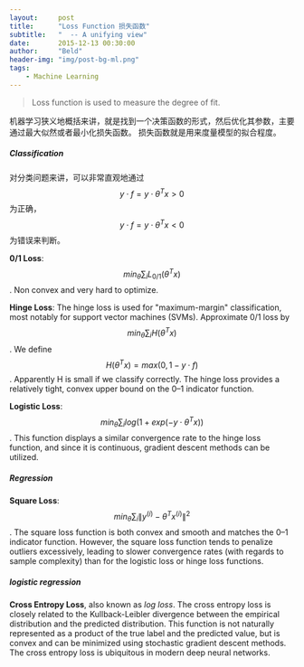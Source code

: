 ```yaml
---
layout:     post
title:      "Loss Function 损失函数"
subtitle:   "  -- A unifying view"
date:       2015-12-13 00:30:00
author:     "Beld"
header-img: "img/post-bg-ml.png"
tags:
    - Machine Learning
---
```


> Loss function is used to measure the degree of fit.

机器学习狭义地概括来讲，就是找到一个决策函数的形式，然后优化其参数，主要通过最大似然或者最小化损失函数。
损失函数就是用来度量模型的拟合程度。

##### Classification
对分类问题来讲，可以非常直观地通过$$y⋅f=y⋅{ θ }^{ T }x>0$$为正确，$$y⋅f=y⋅{ θ }^{ T }x<0$$为错误来判断。

**0/1 Loss**: $$ { min }_{ θ }\sum_{ i }{ { L }_{ 0/1 } } \left( { θ }^{ T }x \right) $$.
Non convex and very hard to optimize.

**Hinge Loss**: The hinge loss is used for "maximum-margin" classification, most notably for support vector machines (SVMs). Approximate 0/1 loss by $${ min }_{ θ }\sum_{ i }{ { H } } \left( { θ }^{ T }x \right)$$. We define $$H\left( { θ }^{ T }x \right) =max\left( 0,1-y\cdot f \right)$$. Apparently H is small if we classify correctly. The hinge loss provides a relatively tight, convex upper bound on the 0–1 indicator function.

**Logistic Loss**: $${ min }_{ θ }\sum_{ i }{ log\left( 1+exp\left( -y\cdot { θ }^{ T }x \right)  \right)  }$$. This function displays a similar convergence rate to the hinge loss function, and since it is continuous, gradient descent methods can be utilized.

##### Regression
**Square Loss**: $${ min }_{ θ }\sum_{ i }{ { \left\| { y }^{ \left( i \right)  }-{ θ }^{ T }{ x }^{ \left( i \right)  } \right\|  }^{ 2 } }$$. The square loss function is both convex and smooth and matches the 0–1 indicator function. However, the square loss function tends to penalize outliers excessively, leading to slower convergence rates (with regards to sample complexity) than for the logistic loss or hinge loss functions.

##### logistic regression
**Cross Entropy Loss**, also known as *log loss*.
The cross entropy loss is closely related to the Kullback-Leibler divergence between the empirical distribution and the predicted distribution. This function is not naturally represented as a product of the true label and the predicted value, but is convex and can be minimized using stochastic gradient descent methods. The cross entropy loss is ubiquitous in modern deep neural networks.

